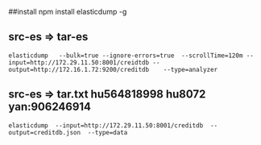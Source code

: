 ##install
    npm install elasticdump -g


## src-es => tar-es
    elasticdump   --bulk=true --ignore-errors=true  --scrollTime=120m --input=http://172.29.11.50:8001/creidtdb --output=http://172.16.1.72:9200/creditdb    --type=analyzer


## src-es => tar.txt hu564818998 hu8072 yan:906246914
    elasticdump  --input=http://172.29.11.50:8001/creditdb  --output=creditdb.json  --type=data